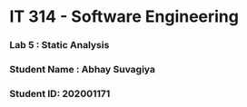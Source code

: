 #         IT 314 - Software Engineering 
### Lab 5 : Static Analysis
### Student Name : Abhay Suvagiya
### Student ID: 202001171
